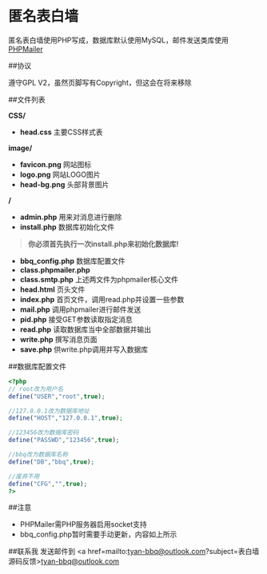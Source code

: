 ﻿# 匿名表白墙

匿名表白墙使用PHP写成，数据库默认使用MySQL，邮件发送类库使用[PHPMailer](https://github.com/PHPMailer/PHPMailer)

##协议

遵守GPL V2，虽然页脚写有Copyright，但这会在将来移除

##文件列表

**CSS/**
* **head.css** 主要CSS样式表

**image/**
* **favicon.png** 网站图标
* **logo.png** 网站LOGO图片
* **head-bg.png** 头部背景图片

**/**
* **admin.php** 用来对消息进行删除
* **install.php** 数据库初始化文件
> **你必须首先执行一次install.php来初始化数据库!**

* **bbq_config.php** 数据库配置文件
* **class.phpmailer.php**
* **class.smtp.php** 上述两文件为phpmailer核心文件
* **head.html** 页头文件
* **index.php** 首页文件，调用read.php并设置一些参数
* **mail.php** 调用phpmailer进行邮件发送
* **pid.php** 接受GET参数读取指定消息
* **read.php** 读取数据库当中全部数据并输出
* **write.php** 撰写消息页面
* **save.php** 供write.php调用并写入数据库

##数据库配置文件

```php
<?php
// root改为用户名
define("USER","root",true);

//127.0.0.1改为数据库地址
define("HOST","127.0.0.1",true);

//123456改为数据库密码
define("PASSWD","123456",true);

//bbq改为数据库名称
define("DB","bbq",true);

//废弃不用
define("CFG","",true);
?>
```

##注意
* PHPMailer需PHP服务器启用socket支持
* bbq_config.php暂时需要手动更新，内容如上所示

##联系我
发送邮件到 <a href=mailto:tyan-bbq@outlook.com?subject=表白墙源码反馈>tyan-bbq@outlook.com</a>
